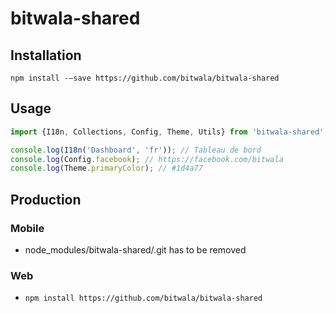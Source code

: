 # bitwala-shared

## Installation
```
npm install -—save https://github.com/bitwala/bitwala-shared
```


## Usage

```js
import {I18n, Collections, Config, Theme, Utils} from 'bitwala-shared';

console.log(I18n('Dashboard', 'fr')); // Tableau de bord
console.log(Config.facebook); // https://facebook.com/bitwala
console.log(Theme.primaryColor); // #1d4a77
```

## Production
### Mobile
- node_modules/bitwala-shared/.git has to be removed  

### Web
- ```npm install https://github.com/bitwala/bitwala-shared```
